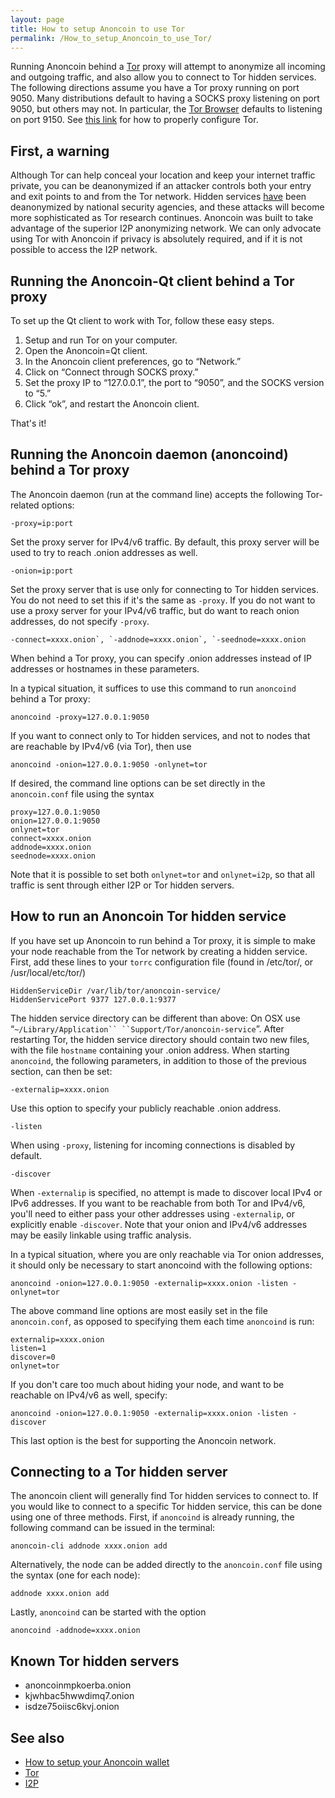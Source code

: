```yaml
---
layout: page
title: How to setup Anoncoin to use Tor
permalink: /How_to_setup_Anoncoin_to_use_Tor/
---
```


Running Anoncoin behind a [Tor](/Tor) proxy will attempt to anonymize all incoming and outgoing traffic, and also allow you to connect to Tor hidden services. The following directions assume you have a Tor proxy running on port 9050. Many distributions default to having a SOCKS proxy listening on port 9050, but others may not. In particular, the [Tor Browser](https://www.torproject.org/projects/torbrowser.html.en) defaults to listening on port 9150. See [this link](https://www.torproject.org/docs/faq.html.en#TBBSocksPort) for how to properly configure Tor.

First, a warning
----------------

Although Tor can help conceal your location and keep your internet traffic private, you can be deanonymized if an attacker controls both your entry and exit points to and from the Tor network. Hidden services [have](https://blog.torproject.org/blog/thoughts-and-concerns-about-operation-onymous) been deanonymized by national security agencies, and these attacks will become more sophisticated as Tor research continues. Anoncoin was built to take advantage of the superior I2P anonymizing network. We can only advocate using Tor with Anoncoin if privacy is absolutely required, and if it is not possible to access the I2P network.

Running the Anoncoin-Qt client behind a Tor proxy
-------------------------------------------------

To set up the Qt client to work with Tor, follow these easy steps.

1.  Setup and run Tor on your computer.
2.  Open the Anoncoin=Qt client.
3.  In the Anoncoin client preferences, go to “Network.”
4.  Click on “Connect through SOCKS proxy.”
5.  Set the proxy IP to “127.0.0.1”, the port to “9050”, and the SOCKS version to “5.”
6.  Click “ok”, and restart the Anoncoin client.

That's it!

Running the Anoncoin daemon (anoncoind) behind a Tor proxy
----------------------------------------------------------

The Anoncoin daemon (run at the command line) accepts the following Tor-related options:

``` 
-proxy=ip:port
``` 


Set the proxy server for IPv4/v6 traffic. By default, this proxy server will be used to try to reach .onion addresses as well.

```
-onion=ip:port
```


Set the proxy server that is use only for connecting to Tor hidden services. You do not need to set this if it's the same as `-proxy`. If you do not want to use a proxy server for your IPv4/v6 traffic, but do want to reach onion addresses, do not specify `-proxy`.

```
-connect=xxxx.onion`, `-addnode=xxxx.onion`, `-seednode=xxxx.onion
```


When behind a Tor proxy, you can specify .onion addresses instead of IP addresses or hostnames in these parameters.

In a typical situation, it suffices to use this command to run `anoncoind` behind a Tor proxy:

```
anoncoind -proxy=127.0.0.1:9050
```

If you want to connect only to Tor hidden services, and not to nodes that are reachable by IPv4/v6 (via Tor), then use

```
anoncoind -onion=127.0.0.1:9050 -onlynet=tor
```

If desired, the command line options can be set directly in the `anoncoin.conf` file using the syntax

```
proxy=127.0.0.1:9050
onion=127.0.0.1:9050
onlynet=tor
connect=xxxx.onion
addnode=xxxx.onion
seednode=xxxx.onion
```

Note that it is possible to set both `onlynet=tor` and `onlynet=i2p`, so that all traffic is sent through either I2P or Tor hidden servers.

How to run an Anoncoin Tor hidden service
-----------------------------------------

If you have set up Anoncoin to run behind a Tor proxy, it is simple to make your node reachable from the Tor network by creating a hidden service. First, add these lines to your `torrc` configuration file (found in /etc/tor/, or /usr/local/etc/tor/)

```
HiddenServiceDir /var/lib/tor/anoncoin-service/
HiddenServicePort 9377 127.0.0.1:9377
```

The hidden service directory can be different than above: On OSX use “`~/Library/Application`` ``Support/Tor/anoncoin-service`”. After restarting Tor, the hidden service directory should contain two new files, with the file `hostname` containing your .onion address. When starting `anoncoind`, the following parameters, in addition to those of the previous section, can then be set:

```
-externalip=xxxx.onion
```


Use this option to specify your publicly reachable .onion address.

`-listen`


When using `-proxy`, listening for incoming connections is disabled by default.

```
-discover
```


When `-externalip` is specified, no attempt is made to discover local IPv4 or IPv6 addresses. If you want to be reachable from both Tor and IPv4/v6, you'll need to either pass your other addresses using `-externalip`, or explicitly enable `-discover`. Note that your onion and IPv4/v6 addresses may be easily linkable using traffic analysis.

In a typical situation, where you are only reachable via Tor onion addresses, it should only be necessary to start anoncoind with the following options:

```
anoncoind -onion=127.0.0.1:9050 -externalip=xxxx.onion -listen -onlynet=tor
```

The above command line options are most easily set in the file `anoncoin.conf`, as opposed to specifying them each time `anoncoind` is run:

```
externalip=xxxx.onion
listen=1
discover=0
onlynet=tor
```

If you don't care too much about hiding your node, and want to be reachable on IPv4/v6 as well, specify:

```
anoncoind -onion=127.0.0.1:9050 -externalip=xxxx.onion -listen -discover
```

This last option is the best for supporting the Anoncoin network.

Connecting to a Tor hidden server
---------------------------------

The anoncoin client will generally find Tor hidden services to connect to. If you would like to connect to a specific Tor hidden service, this can be done using one of three methods. First, if `anoncoind` is already running, the following command can be issued in the terminal:

```
anoncoin-cli addnode xxxx.onion add
```

Alternatively, the node can be added directly to the `anoncoin.conf` file using the syntax (one for each node):

```
addnode xxxx.onion add
```

Lastly, `anoncoind` can be started with the option

```
anoncoind -addnode=xxxx.onion
```

Known Tor hidden servers
------------------------

-   anoncoinmpkoerba.onion
-   kjwhbac5hwwdimq7.onion
-   isdze75oiisc6kvj.onion

See also
--------

-   [How to setup your Anoncoin wallet](/How_to_setup_your_Anoncoin_wallet)
-   [Tor](/Tor)
-   [I2P](/I2P)
